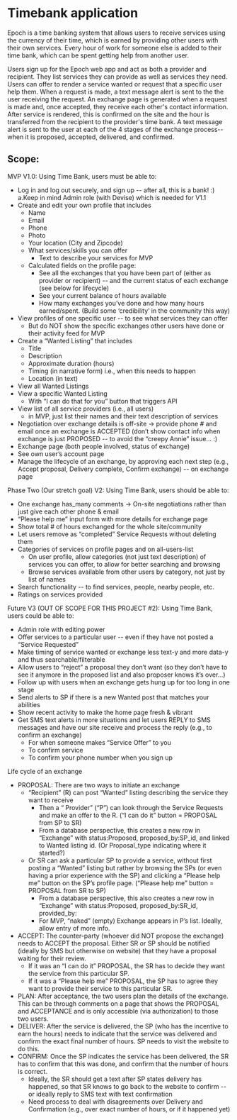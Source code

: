 # Timebank application


Epoch is a time banking system that allows users to receive services using the currency of their time, which is earned by providing other users with their own services. Every hour of work for someone else is added to their time bank, which can be spent getting help from another user. 

Users sign up for the Epoch web app and act as both a provider and recipient. They list services they can provide as well as services they need. Users can offer to render a service wanted or request that a specific user help them. When a request is made, a text message alert is sent to the the user receiving the request. An exchange page is generated when a request is made and, once accepted, they receive each other's contact information. After service is rendered, this is confirmed on the site and the hour is transferred from the recipient to the provider's time bank. A text message alert is sent to the user at each of the 4 stages of the exchange process--when it is proposed, accepted, delivered, and confirmed. 


## Scope:

MVP V1.0: Using Time Bank, users must be able to:
- Log in and log out securely, and sign up -- after all, this is a bank! :)
  a.Keep in mind Admin role (with Devise) which is needed for V1.1
- Create and edit your own profile that includes
  - Name
  - Email
  - Phone
  - Photo
  - Your location (City and Zipcode)
  - What services/skills you can offer
    - Text to describe your services for MVP
  - Calculated fields on the profile page:
    - See all the exchanges that you have been part of (either as provider or recipient) -- and the current status of each exchange (see below for lifecycle)
    - See your current balance of hours available
    - How many exchanges you’ve done and how many hours earned/spent. (Build some ‘credibility’ in the community this way)
- View profiles of one specific user -- to see what services they can offer
  - But do NOT show the specific exchanges other users have done or their activity feed for MVP
- Create a “Wanted Listing” that includes
  - Title
  - Description
  - Approximate duration (hours)
  - Timing (in narrative form) i.e., when this needs to happen
  - Location (in text)
- View all Wanted Listings 
- View a specific Wanted Listing
  - With “I can do that for you” button that triggers API
- View list of all service providers (i.e., all users)
  - in MVP, just list their names and their text description of services
- Negotiation over exchange details is off-site → provide phone # and email once an exchange is ACCEPTED (don’t show contact info when exchange is just PROPOSED -- to avoid the “creepy Annie” issue… :)
- Exchange page (both people involved, status of exchange)
- See own user’s account page
- Manage the lifecycle of an exchange, by approving each next step (e.g., Accept proposal, Delivery complete, Confirm exchange) -- on exchange page

Phase Two (Our stretch goal) V2: Using Time Bank, users should be able to:
- One exchange has_many comments → On-site negotiations rather than just give each other phone & email
- “Please help me” input form with more details for exchange page
- Show total # of hours exchanged for the whole site/community
- Let users remove as “completed” Service Requests without deleting them
- Categories of services on profile pages and on all-users-list
  - On user profile, allow categories (not just text description) of services you can offer, to allow for better searching and browsing
  - Browse services available from other users by category, not just by list of names
- Search functionality -- to find services, people, nearby people, etc.
- Ratings on services provided

Future V3 (OUT OF SCOPE FOR THIS PROJECT #2): Using Time Bank, users could be able to:
- Admin role with editing power
- Offer services to a particular user -- even if they have not posted a “Service Requested”
- Make timing of service wanted or exchange less text-y and more data-y and thus searchable/filterable
- Allow users to “reject” a proposal they don’t want (so they don’t have to see it anymore in the proposed list and also proposer knows it’s over…)
- Follow up with users when an exchange gets hung up for too long in one stage
- Send alerts to SP if there is a new Wanted post that matches your abilities
- Show recent activity to make the home page fresh & vibrant
- Get SMS text alerts in more situations and let users REPLY to SMS messages and have our site receive and process the reply (e.g., to confirm an exchange)
  - For when someone makes “Service Offer” to you
  - To confirm service
  - To confirm your phone number when you sign up

Life cycle of an exchange
  - PROPOSAL: There are two ways to initiate an exchange
    - “Recipient” (R) can post “Wanted” listing describing the service they want to receive
      - Then a “ Provider” (“P”) can look through the Service Requests and make an offer to the R. (“I can do it” button = PROPOSAL from SP to SR)
      - From a database perspective, this creates a new row in “Exchange” with status:Proposed, proposed_by:SP_id, and linked to Wanted listing id. (Or Proposal_type indicating where it started?)
    - Or SR can ask a particular SP to provide a service, without first posting a “Wanted” listing but rather by browsing the SPs (or even having a prior experience with the SP) and clicking a “Please help me” button on the SP’s profile page. (“Please help me” button = PROPOSAL from SR to SP)
      - From a database perspective, this also creates a new row in “Exchange” with status:Proposed, proposed_by:SR_id, provided_by:
      - For MVP, “naked” (empty) Exchange appears in P’s list.  Ideally, allow entry of more info.
  - ACCEPT: The counter-party (whoever did NOT propose the exchange) needs to ACCEPT the proposal.  Either SR or SP should be notified (ideally by SMS but otherwise on website) that they have a proposal waiting for their review.
    - If it was an “I can do it” PROPOSAL, the SR has to decide they want the service from this particular SP.
    - If it was a “Please help me” PROPOSAL, the SP has to agree they want to provide their service to this particular SR.
  - PLAN: After acceptance, the two users plan the details of the exchange.  This can be through comments on a page that shows the PROPOSAL and ACCEPTANCE and is only accessible (via authorization) to those two users.
  - DELIVER: After the service is delivered, the SP (who has the incentive to earn the hours) needs to indicate that the service was delivered and confirm the exact final number of hours.  SP needs to visit the website to do this.
  - CONFIRM: Once the SP indicates the service has been delivered, the SR has to confirm that this was done, and confirm that the number of hours is correct.
    - Ideally, the SR should get a text after SP states delivery has happened, so that SR knows to go back to the website to confirm -- or ideally reply to SMS text with text confirmation
    - Need process to deal with disagreements over Delivery and Confirmation (e.g., over exact number of hours, or if it happened yet) 

